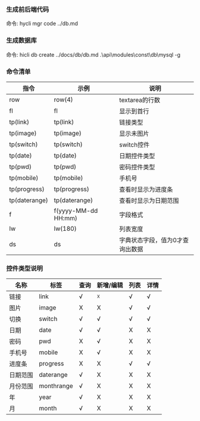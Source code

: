 

### 生成前后端代码
命令: hycli mgr code ../db.md

### 生成数据库
命令: hicli db create ../docs/db/db.md .\api\modules\const\db\mysql -g


### 命令清单
| 指令          | 示例                | 说明                            |
| ------------- | ------------------- | ------------------------------- |
| row           | row(4)              | textarea的行数                  |
| fl            | fl                  | 显示到首行                      |
| tp(link)      | tp(link)            | 链接类型                        |
| tp(image)     | tp(image)           | 显示未图片                      |
| tp(switch)    | tp(switch)          | switch控件                      |
| tp(date)      | tp(date)            | 日期控件类型                    |
| tp(pwd)       | tp(pwd)             | 密码控件类型                    |
| tp(mobile)    | tp(mobile)          | 手机号                          |
| tp(progress)  | tp(progress)        | 查看时显示为进度条              |
| tp(daterange) | tp(daterange)       | 查看时显示为日期范围            |
| f             | f(yyyy-MM-dd HH:mm) | 字段格式                        |
| lw            | lw(180)             | 列表宽度                        |
| ds            | ds                  | 字典状态字段，值为0才查询出数据 |


###  控件类型说明
| 名称     | 标签       | 查询 | 新增/编辑 | 列表 | 详情 |
| -------- | ---------- | ---- | --------- | ---- | ---- |
| 链接     | link       | √    | ☓         | √    | √    |
| 图片     | image      | X    | X         | √    | √    |
| 切换     | switch     | √    | √         | √    | √    |
| 日期     | date       | √    | √         | X    | X    |
| 密码     | pwd        | X    | √         | X    | X    |
| 手机号   | mobile     | X    | √         | X    | X    |
| 进度条   | progress   | X    | X         | √    | √    |
| 日期范围 | daterange  | √    | X         | X    | X    |
| 月份范围 | monthrange | √    | X         | X    | X    |
| 年       | year       | √    | X         | X    | X    |
| 月       | month      | √    | X         | X    | X    |